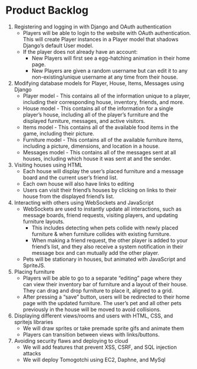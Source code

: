 # Product Backlog
1. Registering and logging in with Django and OAuth authentication
    * Players will be able to login to the website with OAuth authentication. This will create Player instances in a Player model that shadows Django’s default User model.
    * If the player does not already have an account: 
        * New Players will first see a egg-hatching animation in their home page.
        * New Players are given a random username but can edit it to any non-existing/unique username at any time from their house.
2. Modifying database models for Player, House, Items, Messages using Django
    * Player model - This contains all of the information unique to a player, including their corresponding house, inventory, friends, and more.
    * House model - This contains all of the information for a single player’s house, including all of the player’s furniture and the displayed furniture, messages, and active visitors.
    * Items model - This contains all of the available food items in the game, including their picture.
    * Furniture model - This contains all of the available furniture items, including a picture, dimensions, and location in a house.
    * Messages model - This contains all of the messages sent at all houses, including which house it was sent at and the sender.
3. Visiting houses using HTML
    * Each house will display the user’s placed furniture and a message board and the current user’s friend list.
    * Each own house will also have links to editing
    * Users can visit their friend’s houses by clicking on links to their house from the displayed friend’s list.
4. Interacting with others using WebSockets and JavaScript
    * WebSockets are used to instantly update all interactions, such as message boards, friend requests, visiting players, and updating furniture layouts. 
        * This includes detecting when pets collide with newly placed furniture & when furniture collides with existing furniture.
        * When making a friend request, the other player is added to your friend’s list, and they also receive a system notification in their message box and can mutually add the other player.
    * Pets will be stationary in houses, but animated with JavaScript and SpriteJS.
5. Placing furniture
    * Players will be able to go to a separate “editing” page where they can view their inventory bar of furniture and a layout of their house. They can drag and drop furniture to place it, aligned to a grid.
    * After pressing a “save” button, users will be redirected to their home page with the updated furniture. The user’s pet and all other pets previously in the house will be moved to avoid collisions.
6. Displaying different views/rooms and users with HTML, CSS, and spritejs libraries
    * We will draw sprites or take premade sprite gifs and animate them
    * Players can transition between views with links/buttons.
7. Avoiding security flaws and deploying to cloud
    * We will add features that prevent XSS, CSRF, and SQL injection attacks
    * We will deploy Tomogotchi using EC2, Daphne, and MySql
